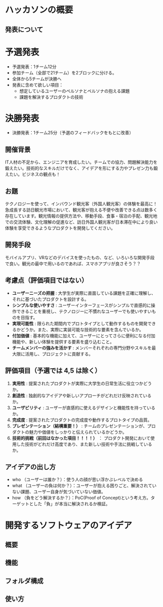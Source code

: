 # ハッカソンの概要
## 発表について
# 予選発表
- 予選発表：1チーム12分
- 参加チーム（全部で21チーム）を2ブロックに分ける。
- 全体から5チームが決勝へ
- 発表に含めて欲しい項目：
  - 想定しているユーザーのペルソナとペルソナの抱える課題
  - 課題を解決するプロダクトの技術

# 決勝発表
- 決勝発表：1チーム25分（予選のフィードバックをもとに改善）

## 開催背景
IT人材の不足から、エンジニアを育成したい。チームでの協力、問題解決能力を鍛えたい。技術的なスキルだけでなく、アイデアを形にする力やプレゼン力も鍛えたい。ビジネスの観点も！

## お題
テクノロジーを使って、インバウンド観光客（外国人観光客）の体験を最高に！
急成長する訪日観光市場において、観光客が抱える不便や改善できる点は数多く存在しています。観光情報の提供方法や、移動手段、食事・宿泊の手配、観光地での交流体験、文化理解の促進など、訪日外国人観光客が日本滞在中により良い体験を享受できるようなプロダクトを開発してください。

## 開発手段
モバイルアプリ、VRなどのデバイスを使ったもの、など、いろいろな開発手段で良い。観光の最中で用いるのであれば、スマホアプリが良さそう？？

## 考慮点（評価項目ではない）
- **ユーザーニーズの把握** : 大学生が実際に直面している課題を正確に理解し、それに基づいたプロダクトを設計する。
- **シンプルな使いやすさ** : ユーザーインターフェースがシンプルで直感的に操作できることを重視し、テクノロジーに不慣れなユーザーでも使いやすいものを目指す。
- **実現可能性** : 限られた期間内でプロトタイプとして動作するものを開発できるかどうか。また、実際に実装可能な技術的な要素を含んでいるか。
- **付加価値** : 基本的な機能に加えて、ユーザーにとってさらに便利になる付加機能や、新しい体験を提供する要素を盛り込むこと。
- **チームメンバーの強みを活かす** : メンバーそれぞれの専門分野やスキルを最大限に活用し、プロジェクトに貢献する。

## 評価項目（予選では 4,5 は除く）
1. **実用性** : 提案されたプロダクトが実際に大学生の日常生活に役立つかどうか。
2. **創造性** : 独創的なアイデアや新しいアプローチがどれだけ反映されているか。
3. **ユーザビリティ** : ユーザーが直感的に使えるデザインと機能性を持っているか。
4. **完成度** : 提案されたプロダクトの完成度や動作するプロトタイプの品質。
5. **プレゼンテーション（結構重要！）** : チームのプレゼンテーションが、プロダクトの魅力や価値をしっかりと伝えられているかどうか。
6. **技術的挑戦（前回はなかった項目！！！！）** ： プロダクト開発において使用した技術がどれだけ高度であり、また新しい技術や手法に挑戦しているか。

## アイデアの出し方
- who （ユーザーは誰か？）：使う人の顔が思い浮かぶレベルで決める
- what （ユーザーの負は何か？）：ユーザーが抱える困りごと、解決されていない課題、ユーザー自身が気づいていない価値。
- how （負をどう解決するか？）：PoC(Proof of Concept)という考え方。ターゲットとした「負」が本当に解決されるか検証。

# 開発するソフトウェアのアイデア
## 概要
## 機能
## フォルダ構成
## 使い方
